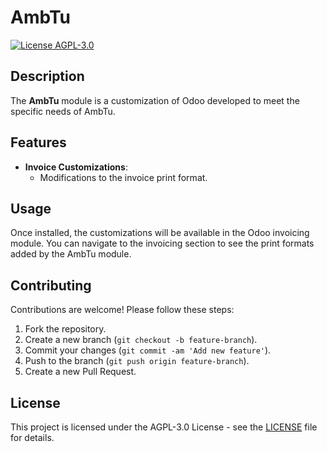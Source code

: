 # AmbTu

[![License AGPL-3.0](https://img.shields.io/badge/license-AGPL--3.0-blue.svg)](http://www.gnu.org/licenses/agpl-3.0)

## Description

The **AmbTu** module is a customization of Odoo developed to meet the specific needs of
AmbTu.

## Features

- **Invoice Customizations**:
  - Modifications to the invoice print format.

## Usage

Once installed, the customizations will be available in the Odoo invoicing module. You
can navigate to the invoicing section to see the print formats added by the AmbTu
module.

## Contributing

Contributions are welcome! Please follow these steps:

1. Fork the repository.
2. Create a new branch (`git checkout -b feature-branch`).
3. Commit your changes (`git commit -am 'Add new feature'`).
4. Push to the branch (`git push origin feature-branch`).
5. Create a new Pull Request.

## License

This project is licensed under the AGPL-3.0 License - see the [LICENSE](LICENSE) file
for details.
